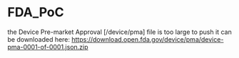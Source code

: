 # FDA_PoC
 the Device Pre-market Approval [/device/pma] file is too large to push it can be downloaded here: https://download.open.fda.gov/device/pma/device-pma-0001-of-0001.json.zip
